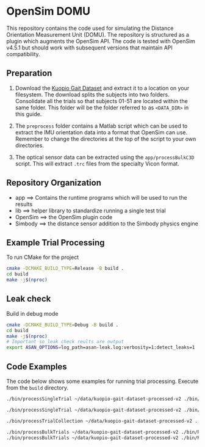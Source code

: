 # OpenSim DOMU

This repository contains the code used for simulating the Distance Orientation Measurement Unit (DOMU).
The repository is structured as a plugin which augments the OpenSim API. 
The code is tested with OpenSim v4.5.1 but should work with subsequent versions that maintain API compatibility.

## Preparation

1. Download the [Kuopio Gait Dataset](https://zenodo.org/records/10559504) and extract it to a location on your filesystem.
The download splits the subjects into two folders. Consolidate all the trials so that subjects 01-51 are located within the same folder.
This folder will be the folder referred to as `<DATA_DIR>` in this guide.

2. The `preprocess` folder contains a Matlab script which can be used to extract the IMU orientation data into a format that OpenSim can use. Remember to change the directories at the top of the script to your own directories.

3. The optical sensor data can be extracted using the `app/processBulkC3D` script. This will extract `.trc` files from the specialty Vicon format.

## Repository Organization

- app ==> Contains the runtime programs which will be used to run the results
- lib ==> helper library to standardize running a single test trial
- OpenSim ==> the OpenSim plugin code
- Simbody ==> the distance sensor addition to the Simbody physics engine

## Example Trial Processing

To run CMake for the project
```bash
cmake -DCMAKE_BUILD_TYPE=Release -B build .
cd build
make -j$(nproc)
```

## Leak check
Build in debug mode
```bash
cmake -DCMAKE_BUILD_TYPE=Debug -B build .
cd build
make -j$(nproc)
# Important so leak check reults are output
export ASAN_OPTIONS=log_path=asan-leak.log:verbosity=1:detect_leaks=1
```

## Code Examples
The code below shows some examples for running trial processing. Execute from the `build` directory.
```bash
./bin/processSingleTrial ~/data/kuopio-gait-dataset-processed-v2 ./bin/gait2392_thelen2003muscle.osim ~/data/alex-random-test 09 l_comf 01 3.5 4.5

./bin/processSingleTrial ~/data/kuopio-gait-dataset-processed-v2 ./bin/Rajagopal2016.osim ~/data/alex-random-test 09 l_comf 01 3.5 4.5

./bin/processTrialCollection ~/data/kuopio-gait-dataset-processed-v2 ../data/all-trials.csv

./bin/processBulkTrials ~/data/kuopio-gait-dataset-processed-v2 ./bin/Rajagopal2016.osim ./bin/all-trials-subset.csv ~/data/kg-alex-process-testing
./bin/processBulkTrials ~/data/kuopio-gait-dataset-processed-v2 ./bin/Rajagopal2016.osim ./bin/all-trials.csv ~/data/kg-all-trials-oct-3-2025
```
